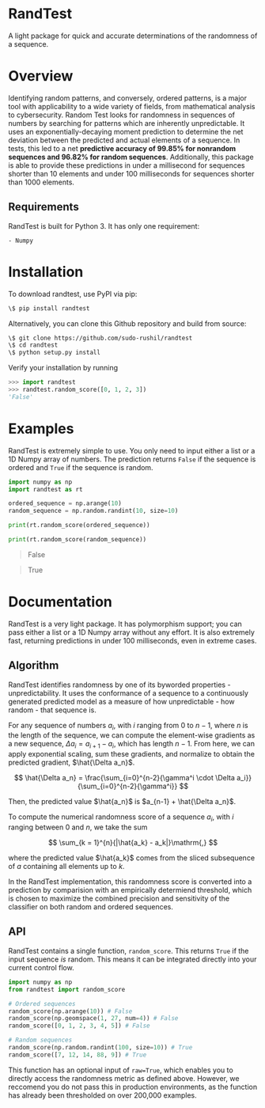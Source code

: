# RandTest

A light package for quick and accurate determinations of the randomness of a sequence.

# Overview

Identifying random patterns, and conversely, ordered patterns, is a major tool with applicability to a wide variety of fields, from mathematical analysis to cybersecurity. Random Test looks for randomness in sequences of numbers by searching for patterns which are inherently unpredictable. It uses an exponentially-decaying moment prediction to determine the net deviation between the predicted and actual elements of a sequence. In tests, this led to a net **predictive accuracy of 99.85% for nonrandom sequences and 96.82% for random sequences**. Additionally, this package is able to provide these predictions in under a millisecond for sequences shorter than 10 elements and under 100 milliseconds for sequences shorter than 1000 elements.

## Requirements

RandTest is built for Python 3. It has only one requirement:

    - Numpy

# Installation

To download randtest, use PyPI via pip:

```sh
\$ pip install randtest
```

Alternatively, you can clone this Github repository and build from source:

```sh
\$ git clone https://github.com/sudo-rushil/randtest
\$ cd randtest
\$ python setup.py install
```

Verify your installation by running

```Python
>>> import randtest
>>> randtest.random_score([0, 1, 2, 3])
'False'
```

# Examples

RandTest is extremely simple to use. You only need to input either a list or a 1D Numpy array of numbers. The prediction returns `False` if the sequence is ordered and `True` if the sequence is random.

```Python
import numpy as np
import randtest as rt

ordered_sequence = np.arange(10)
random_sequence = np.random.randint(10, size=10)

print(rt.random_score(ordered_sequence))

print(rt.random_score(random_sequence))
```

> False

> True 

# Documentation

RandTest is a very light package. It has polymorphism support; you can pass either a list or a 1D Numpy array without any effort. It is also extremely fast, returning predictions in under 100 milliseconds, even in extreme cases.

## Algorithm

RandTest identifies randomness by one of its byworded properties - unpredictability. It uses the conformance of a sequence to a continuously generated predicted model as a measure of how unpredictable - how random - that sequence is.

For any sequence of numbers $a_i$, with $i$ ranging from $0$ to $n-1$, where $n$ is the length of the sequence, we can compute the element-wise gradients as a new sequence, $\Delta a_i = a_{i+1} - a_i$, which has length $n-1$. 
From here, we can apply exponential scaling, sum these gradients, and normalize to obtain the predicted gradient, $\hat{\Delta a_n}$.

$$
\hat{\Delta a_n} = \frac{\sum_{i=0}^{n-2}{\gamma^i \cdot \Delta a_i}}{\sum_{i=0}^{n-2}{\gamma^i}}
$$

Then, the predicted value $\hat{a_n}$ is $a_{n-1} + \hat{\Delta a_n}$.

To compute the numerical randomness score of a sequence $a_i$, with $i$ ranging between $0$ and $n$, we take the sum

$$
\sum_{k = 1}^{n}{|\hat{a_k} - a_k|}\mathrm{,}
$$

where the predicted value $\hat{a_k}$ comes from the sliced subsequence of $a$ containing all elements up to $k$.

In the RandTest implementation, this randomness score is converted into a prediction by comparision with an empirically determiend threshold, which is chosen to maximize the combined precision and sensitivity of the classifier on both random and ordered sequences.

## API

RandTest contains a single function, `random_score`. This returns `True` if the input sequence *is* random. This means it can be integrated directly into your current control flow.

```Python
import numpy as np
from randtest import random_score

# Ordered sequences
random_score(np.arange(10)) # False
random_score(np.geomspace(1, 27, num=4)) # False
random_score([0, 1, 2, 3, 4, 5]) # False

# Random sequences
random_score(np.random.randint(100, size=10)) # True
random_score([7, 12, 14, 88, 9]) # True
```

This function has an optional input of `raw=True`, which enables you to directly access the randomness metric as defined above. However, we reccomend you do not pass this in production environments, as the function has already been thresholded on over 200,000 examples.